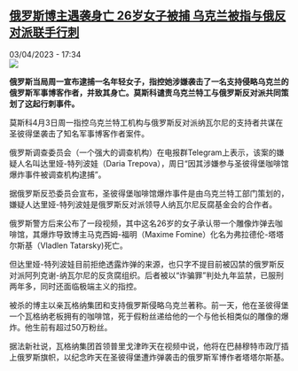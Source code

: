<!--1680536702000-->
[俄罗斯博主遇袭身亡 26岁女子被捕 乌克兰被指与俄反对派联手行刺](https://www.rfi.fr/cn/%E5%9B%BD%E9%99%85/20230403-%E4%BF%84%E7%BD%97%E6%96%AF%E5%8D%9A%E4%B8%BB%E9%81%87%E8%A2%AD%E8%BA%AB%E4%BA%A1-26%E5%B2%81%E5%A5%B3%E5%AD%90%E8%A2%AB%E6%8D%95-%E4%B9%8C%E5%85%8B%E5%85%B0%E8%A2%AB%E6%8C%87%E4%B8%8E%E4%BF%84%E5%8F%8D%E5%AF%B9%E6%B4%BE%E8%81%94%E6%89%8B%E8%A1%8C%E5%88%BA)
------

<div>03/04/2023 - 17:34</div><img src="https://s.rfi.fr/media/display/9c7bbfb4-d202-11ed-8e7d-005056bf30b7/w:1280/p:16x9/2023-04-03T080811Z_1903283547_RC2V60AQZIMK_RTRMADP_3_RUSSIA-BLAST-BLOGGER.JPG"><p><strong>俄罗斯当局周一宣布逮捕一名年轻女子，指控她涉嫌袭击了一名支持侵略乌克兰的俄罗斯军事博客作者，并致其身亡。莫斯科谴责乌克兰特工与俄罗斯反对派共同策划了这起行刺事件。                    </strong></p><div><p><span><span><span><span><span><span>莫斯科4月3日周一指控乌克兰特工机构与俄罗斯反对派纳瓦尔尼的支持者共谋在圣彼得堡袭击了知名军事博客作者案件。</span></span></span></span></span></span></p><p><span><span><span><span><span><span>俄罗斯调查委员会（一个强大的调查机构）在电报群Telegram上表示，该案的嫌疑人名叫达里娅-特列波娃（Daria Trepova），周日“因其涉嫌参与圣彼得堡咖啡馆爆炸事件被调查机构逮捕”。</span></span></span></span></span></span></p><p><span><span><span><span><span><span>据俄罗斯反恐委员会宣布，圣彼得堡咖啡馆爆炸事件是由乌克兰特工部门策划的，嫌疑人达里娅-特列波娃是俄罗斯反对派领导人纳瓦尔尼反腐基金会的合作者。</span></span></span></span></span></span></p><p><span><span><span><span><span><span>俄罗斯警方后来公布了一段视频，其中这名26岁的女子承认带一个雕像炸弹去咖啡馆，其爆炸导致博主马克西姆-福明（Maxime Fomine）化名为弗拉德伦-塔塔尔斯基（Vladlen Tatarsky)死亡。</span></span></span></span></span></span></p><p><span><span><span><span><span><span>但达里娅-特列波娃目前拒绝透露炸弹的来源，也只字不提目前被囚禁的俄罗斯反对派阿列克谢-纳瓦尔尼的反贪腐组织。后者被以“诈骗罪”判处九年监禁，已服刑两年多，同时还面临极端主义的指控。</span></span></span></span></span></span></p><p><span><span><span><span><span><span>被杀的博主以亲瓦格纳集团和支持俄罗斯侵略乌克兰著称。前一天，他在圣彼得堡一个瓦格纳老板拥有的咖啡馆，死于假粉丝递给他的一个与他长相类似的雕像的爆炸。他生前有超过50万粉丝。</span></span></span></span></span></span></p><p><span><span><span><span><span><span>据法新社说，瓦格纳集团首领普里戈津昨天在视频中说，他将在巴赫穆特市政厅插上俄罗斯旗帜，以纪念昨天在圣彼得堡遭炸弹袭击的俄罗斯军博作者塔塔尔斯基。</span></span></span></span></span></span></p><div data-selfpromo-newsletter></div><div data-selfpromo-app></div></div>
